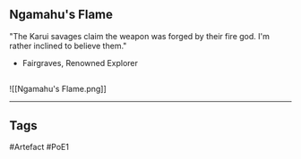 ## Ngamahu's Flame
"The Karui savages claim the weapon was forged by their fire god.
I'm rather inclined to believe them."
- Fairgraves, Renowned Explorer
##
![[Ngamahu's Flame.png]]

---
## Tags
#Artefact
#PoE1